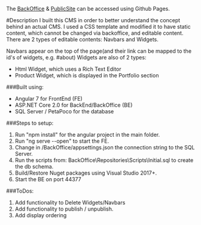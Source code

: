 The [BackOffice](https://ferencz8.github.io/Custom-CMS-Demo) & [PublicSite](https://ferencz8.github.io/Custom-CMS-Demo/public) can be accessed using Github Pages. 

#Description
I built this CMS in order to better understand the concept behind an actual CMS.
I used a CSS template and modified it to have static content, which cannot be changed via backoffice, and editable content. There are 2 types of editable contents: Navbars and Widgets. 

Navbars appear on the top of the page(and their link can be mapped to the id's of widgets, e.g. #about)
Widgets are also of 2 types: 
- Html Widget, which uses a Rich Text Editor 
- Product Widget, which is displayed in the Portfolio section

###Built using:
- Angular 7 for FrontEnd (FE) 
- ASP.NET Core 2.0 for BackEnd/BackOffice (BE)
- SQL Server / PetaPoco for the database

###Steps to setup:
1. Run "npm install" for the angular project in the main folder.
2. Run "ng serve --open" to start the FE.
3. Change in /BackOffice/appsettings.json the connection string to the SQL Server.
4. Run the scripts from: BackOffice\Repositories\Scripts\Initial.sql to create the db schema.
5. Build/Restore Nuget packages using Visual Studio 2017+.
6. Start the BE on port 44377
 
###ToDos:
1. Add functionality to Delete Widgets/Navbars
2. Add functionality to publish / unpublish.
3. Add display ordering
